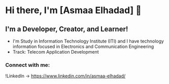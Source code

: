 # Hi there, I'm [Asmaa Elhadad] 👋

## I'm a Developer, Creator, and Learner!
- I'm Study in Information Technology Institute (ITI) and I have technology information focused in Electronics and Communication Engineering
- Track: Telecom Application Development
### Connect with me:
!LinkedIn -> https://www.linkedin.com/in/asmaa-elhadad/

